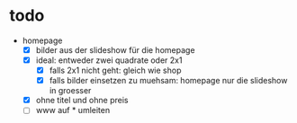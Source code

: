# todo
- homepage
  - [x] bilder aus der slideshow für die homepage
  - [x] ideal: entweder zwei quadrate oder 2x1
    - [x] falls 2x1 nicht geht: gleich wie shop
    - [x] falls bilder einsetzen zu muehsam: homepage nur die slideshow in groesser
  - [x] ohne titel und ohne preis
  - [ ] www auf * umleiten